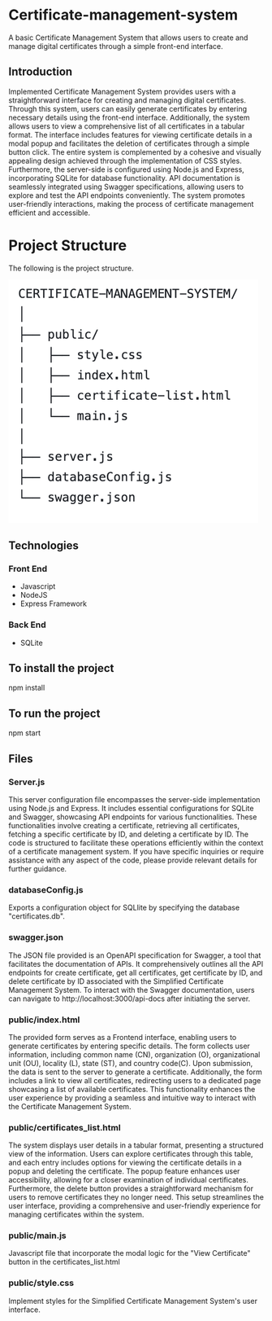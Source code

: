 # Certificate-management-system
A basic Certificate Management System that allows users to create and manage digital certificates through a simple front-end interface.

## Introduction
Implemented Certificate Management System provides users with a straightforward interface for creating and managing digital certificates. Through this system, users can easily generate certificates by entering necessary details using the front-end interface. Additionally, the system allows users to view a comprehensive list of all certificates in a tabular format. The interface includes features for viewing certificate details in a modal popup and facilitates the deletion of certificates through a simple button click. The entire system is complemented by a cohesive and visually appealing design achieved through the implementation of CSS styles. Furthermore, the server-side is configured using Node.js and Express, incorporating SQLite for database functionality. API documentation is seamlessly integrated using Swagger specifications, allowing users to explore and test the API endpoints conveniently. The system promotes user-friendly interactions, making the process of certificate management efficient and accessible.

# Project Structure
The following is the project structure.

![Alt text](https://github.com/LickyHoney/Certificate-management-system/blob/main/project%20structure.png "Optional title")


## Technologies
### Front End
- Javascript
- NodeJS
- Express Framework

### Back End
- SQLite

## To install the project
npm install

## To run the project
npm start

## Files

### Server.js
This server configuration file encompasses the server-side implementation using Node.js and Express. It includes essential configurations for SQLite and Swagger, showcasing API endpoints for various functionalities. These functionalities involve creating a certificate, retrieving all certificates, fetching a specific certificate by ID, and deleting a certificate by ID. The code is structured to facilitate these operations efficiently within the context of a certificate management system. If you have specific inquiries or require assistance with any aspect of the code, please provide relevant details for further guidance.

### databaseConfig.js
Exports a configuration object for SQLlite by specifying the database "certificates.db".

### swagger.json
The JSON file provided is an OpenAPI specification for Swagger, a tool that facilitates the documentation of APIs. It comprehensively outlines all the API endpoints for create certificate, get all certificates, get certificate by ID, and delete certificate by ID associated with the Simplified Certificate Management System. To interact with the Swagger documentation, users can navigate to http://localhost:3000/api-docs after initiating the server.

### public/index.html
The provided form serves as a Frontend interface, enabling users to generate certificates by entering specific details. The form collects user information, including common name (CN), organization (O), organizational unit (OU), locality (L), state (ST), and country code(C). Upon submission, the data is sent to the server to generate a certificate. Additionally, the form includes a link to view all certificates, redirecting users to a dedicated page showcasing a list of available certificates. This functionality enhances the user experience by providing a seamless and intuitive way to interact with the Certificate Management System.

### public/certificates_list.html
The system displays user details in a tabular format, presenting a structured view of the information. Users can explore certificates through this table, and each entry includes options for viewing the certificate details in a popup and deleting the certificate. The popup feature enhances user accessibility, allowing for a closer examination of individual certificates. Furthermore, the delete button provides a straightforward mechanism for users to remove certificates they no longer need. This setup streamlines the user interface, providing a comprehensive and user-friendly experience for managing certificates within the system. 

### public/main.js
Javascript file that incorporate the modal logic for the "View Certificate" button in the certificates_list.html

### public/style.css
Implement styles for the Simplified Certificate Management System's user interface.